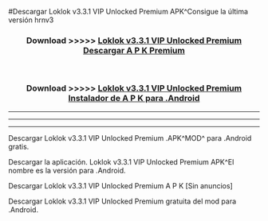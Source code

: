 #Descargar Loklok v3.3.1 VIP Unlocked   Premium  APK^Consigue la última versión hrnv3



<div align="center">
<h3>Download >>>>> <a href="https://es-sites.web.app/?es= Loklok v3.3.1 VIP Unlocked   Premium ">Loklok v3.3.1 VIP Unlocked   Premium  Descargar A P K Premium</a></h3><br>

<h3>Download >>>>> <a href="https://es-sites.web.app/?es= Loklok v3.3.1 VIP Unlocked   Premium ">Loklok v3.3.1 VIP Unlocked   Premium  Instalador de A P K para .Android</a></h3>
</div>


----------------------------------------------------------

----------------------------------------------------------

----------------------------------------------------------

Descargar Loklok v3.3.1 VIP Unlocked   Premium  .APK^MOD^ para .Android gratis.

Descargar la aplicación. Loklok v3.3.1 VIP Unlocked   Premium  APK^El nombre es la versión para .Android.

Descargar Loklok v3.3.1 VIP Unlocked   Premium  A P K [Sin anuncios]

Descargar Loklok v3.3.1 VIP Unlocked   Premium  gratuita del mod para .Android.